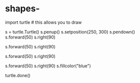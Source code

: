 # shapes-
import turtle # this allows you to draw 

s = turtle.Turtle()
s.penup()
s.setposition(250, 300)
s.pendown()
s.forward(50)
s.right(90)     

s.forward(50)
s.right(90)

s.forward(50)
s.right(90)

s.forward(50)
s.right(90)
s.fillcolor("blue")

turtle.done()
